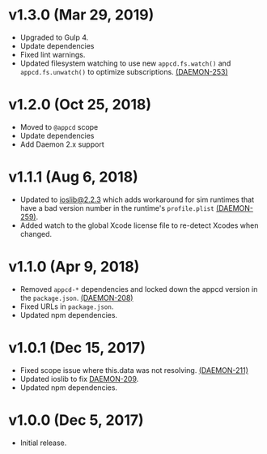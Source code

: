 # v1.3.0 (Mar 29, 2019)

 * Upgraded to Gulp 4.
 * Update dependencies
 * Fixed lint warnings.
 * Updated filesystem watching to use new `appcd.fs.watch()` and `appcd.fs.unwatch()` to optimize
   subscriptions. [(DAEMON-253)](https://jira.appcelerator.org/browse/DAEMON-253)

# v1.2.0 (Oct 25, 2018)

 * Moved to `@appcd` scope
 * Update dependencies
 * Add Daemon 2.x support

# v1.1.1 (Aug 6, 2018)

 * Updated to ioslib@2.2.3 which adds workaround for sim runtimes that have a bad version number in
   the runtime's `profile.plist` [(DAEMON-259)](https://jira.appcelerator.org/browse/DAEMON-259).
 * Added watch to the global Xcode license file to re-detect Xcodes when changed.

# v1.1.0 (Apr 9, 2018)

 * Removed `appcd-*` dependencies and locked down the appcd version in the `package.json`.
   [(DAEMON-208)](https://jira.appcelerator.org/browse/DAEMON-208)
 * Fixed URLs in `package.json`.
 * Updated npm dependencies.

# v1.0.1 (Dec 15, 2017)

 * Fixed scope issue where this.data was not resolving.
   [(DAEMON-211)](https://jira.appcelerator.org/browse/DAEMON-211)
 * Updated ioslib to fix [DAEMON-209](https://jira.appcelerator.org/browse/DAEMON-209).
 * Updated npm dependencies.

# v1.0.0 (Dec 5, 2017)

 * Initial release.
